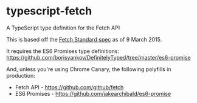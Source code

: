 # typescript-fetch
A TypeScript type definition for the Fetch API

This is based off the [Fetch Standard spec](https://fetch.spec.whatwg.org/) as of 9 March 2015.

It requires the ES6 Promises type definitions:  
https://github.com/borisyankov/DefinitelyTyped/tree/master/es6-promise

And, unless you're using Chrome Canary, the following polyfills in production:
- Fetch API - https://github.com/github/fetch
- ES6 Promises - https://github.com/jakearchibald/es6-promise
